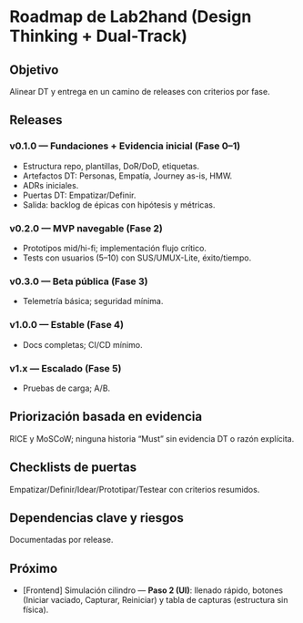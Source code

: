 # Roadmap de Lab2hand (Design Thinking + Dual-Track)

## Objetivo
Alinear DT y entrega en un camino de releases con criterios por fase.

## Releases
### v0.1.0 — Fundaciones + Evidencia inicial (Fase 0–1)
- Estructura repo, plantillas, DoR/DoD, etiquetas.
- Artefactos DT: Personas, Empatía, Journey as-is, HMW.
- ADRs iniciales.
- Puertas DT: Empatizar/Definir.
- Salida: backlog de épicas con hipótesis y métricas.

### v0.2.0 — MVP navegable (Fase 2)
- Prototipos mid/hi-fi; implementación flujo crítico.
- Tests con usuarios (5–10) con SUS/UMUX-Lite, éxito/tiempo.

### v0.3.0 — Beta pública (Fase 3)
- Telemetría básica; seguridad mínima.

### v1.0.0 — Estable (Fase 4)
- Docs completas; CI/CD mínimo.

### v1.x — Escalado (Fase 5)
- Pruebas de carga; A/B.

## Priorización basada en evidencia
RICE y MoSCoW; ninguna historia “Must” sin evidencia DT o razón explícita.

## Checklists de puertas
Empatizar/Definir/Idear/Prototipar/Testear con criterios resumidos.

## Dependencias clave y riesgos
Documentadas por release.

## Próximo
- [Frontend] Simulación cilindro — **Paso 2 (UI)**: llenado rápido, botones (Iniciar vaciado, Capturar, Reiniciar) y tabla de capturas (estructura sin física).
